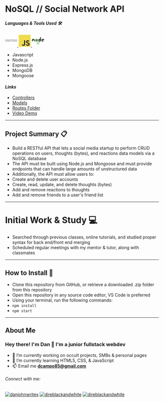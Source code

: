 # NoSQL // Social Network API

##### _Languages & Tools Used_ 🛠
<a href="https://expressjs.com" target="_blank" rel="noreferrer"> <img src="https://raw.githubusercontent.com/devicons/devicon/master/icons/express/express-original-wordmark.svg" alt="express" width="40" height="40"/> </a>
</a> <a href="https://developer.mozilla.org/en-US/docs/Web/JavaScript" target="_blank" rel="noreferrer"> <img src="https://raw.githubusercontent.com/devicons/devicon/master/icons/javascript/javascript-original.svg" alt="javascript" width="40" height="40"/> </a> 
<a href="https://nodejs.org" target="_blank" rel="noreferrer"> <img src="https://raw.githubusercontent.com/devicons/devicon/master/icons/nodejs/nodejs-original-wordmark.svg" alt="nodejs" width="40" height="40"/> </a> </p>

* Javascript
* Node.js
* Express.js
* MongoDB
* Mongoose

#### _Links_
* <a href="https://github.com/F3N215/NoSQL-Social-Network-API/tree/main/controllers">Controllers</a>
* <a href="https://github.com/F3N215/NoSQL-Social-Network-API/tree/main/models">Models</a>
* <a href="https://github.com/F3N215/NoSQL-Social-Network-API/tree/main/routes">Routes Folder</a>
* <a href="">Video Demo</a>

-----
## Project Summary 📋
* Build a RESTful API that lets a social media startup to perform CRUD operations on users, thoughts (bytes), and reactions data models via a NoSQL database
* The API must be built using Node.js and Mongoose and must provide endpoints that can handle large amounts of unstructured data
* Additionally, the API must allow users to:
 * Create and delete user accounts
 * Create, read, update, and delete thoughts (bytes)
 * Add and remove reactions to thoughts
 * Add and remove friends to a user's friend list

-----
# Initial Work & Study 💻  
* Searched through previous classes, online tutorials, and studied proper syntax for back end/front end merging
* Scheduled regular meetings with my mentor & tutor, along with classmates

-----
## How to Install 📝  
* Clone this repository from GitHub, or retrieve a downloaded .zip folder from this repository
* Open this repository in any source code editor, VS Code is preferred
* Using your terminal, run the following commands:
* `npm install`
* `npm start`


-----
## About Me
<h3 align="left">Hey there! I'm Dan 👋 I'm a junior fullstack webdev</h3>

* 🔭 I’m currently working on occult projects, SMBs & personal pages
* 🌱 I’m currently learning HTML5, CSS, & JavaScript
* 📫 Email me **dcampo85@gmail.com**

<h6 align="left">Connect with me:</h6>
<p align="left">
<a href="https://twitter.com/danjohnwrites" target="blank"><img align="center" src="https://raw.githubusercontent.com/rahuldkjain/github-profile-readme-generator/master/src/images/icons/Social/twitter.svg" alt="danjohnwrites" height="30" width="40" /></a>
<a href="https://instagram.com/direblackandwhite" target="blank"><img align="center" src="https://raw.githubusercontent.com/rahuldkjain/github-profile-readme-generator/master/src/images/icons/Social/instagram.svg" alt="direblackandwhite" height="30" width="40" /></a>
<a href="https://instagram.com/direpike" target="blank"><img align="center" src="https://raw.githubusercontent.com/rahuldkjain/github-profile-readme-generator/master/src/images/icons/Social/instagram.svg" alt="direblackandwhite" height="30" width="40" /></a>
</p>


